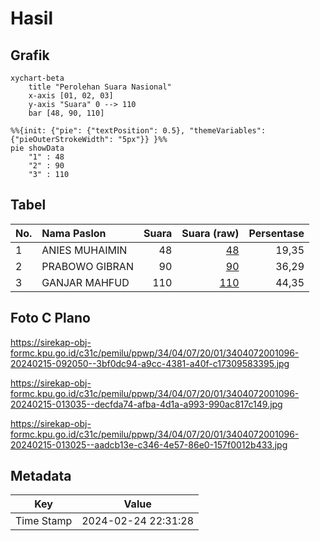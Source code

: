 # Hasil

## Grafik

```mermaid
xychart-beta
    title "Perolehan Suara Nasional"
    x-axis [01, 02, 03]
    y-axis "Suara" 0 --> 110
    bar [48, 90, 110]
```

```mermaid
%%{init: {"pie": {"textPosition": 0.5}, "themeVariables": {"pieOuterStrokeWidth": "5px"}} }%%
pie showData
    "1" : 48
    "2" : 90
    "3" : 110
```

## Tabel

| No. | Nama Paslon    | Suara | Suara (raw) | Persentase |
|:--- |:-------------- | -----:| -----------:| ----------:|
| 1   | ANIES MUHAIMIN | 48    | [48][p-1]   | 19,35      |
| 2   | PRABOWO GIBRAN | 90    | [90][p-2]   | 36,29      |
| 3   | GANJAR MAHFUD  | 110   | [110][p-3]  | 44,35      |


[p-1]: https://github.com/gigit-pemilu/pemilu-2024/blob/main/pilpres/hitung-suara/sub/34-di-yogyakarta/sub/04-sleman/sub/07-depok/sub/2001-caturtunggal/sub/096-tps/sub/paslon-1.txt
[p-2]: https://github.com/gigit-pemilu/pemilu-2024/blob/main/pilpres/hitung-suara/sub/34-di-yogyakarta/sub/04-sleman/sub/07-depok/sub/2001-caturtunggal/sub/096-tps/sub/paslon-2.txt
[p-3]: https://github.com/gigit-pemilu/pemilu-2024/blob/main/pilpres/hitung-suara/sub/34-di-yogyakarta/sub/04-sleman/sub/07-depok/sub/2001-caturtunggal/sub/096-tps/sub/paslon-3.txt

## Foto C Plano

https://sirekap-obj-formc.kpu.go.id/c31c/pemilu/ppwp/34/04/07/20/01/3404072001096-20240215-092050--3bf0dc94-a9cc-4381-a40f-c17309583395.jpg

https://sirekap-obj-formc.kpu.go.id/c31c/pemilu/ppwp/34/04/07/20/01/3404072001096-20240215-013035--decfda74-afba-4d1a-a993-990ac817c149.jpg

https://sirekap-obj-formc.kpu.go.id/c31c/pemilu/ppwp/34/04/07/20/01/3404072001096-20240215-013025--aadcb13e-c346-4e57-86e0-157f0012b433.jpg


## Metadata

| Key        | Value               |
| ---------- | ------------------- |
| Time Stamp | 2024-02-24 22:31:28 |




